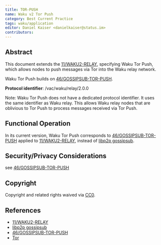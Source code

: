```yaml
---
title: TOR-PUSH
name: Waku v2 Tor Push
category: Best Current Practice
tags: waku/application
editor: Daniel Kaiser <danielkaiser@status.im>
contributors:
---
```


## Abstract

This document extends the [11/WAKU2-RELAY](https://rfc.vac.dev/spec/11), specifying Waku Tor Push,
which allows nodes to push messages via Tor into the Waku relay network.

Waku Tor Push builds on [46/GOSSIPSUB-TOR-PUSH](https://rfc.vac.dev/spec/46).

**Protocol identifier**: /vac/waku/relay/2.0.0

Note: Waku Tor Push does not have a dedicated protocol identifier.
It uses the same identifier as Waku relay.
This allows Waku relay nodes that are oblivious to Tor Push to process messages received via Tor Push.


## Functional Operation

In its current version, Waku Tor Push corresponds to [46/GOSSIPSUB-TOR-PUSH](https://rfc.vac.dev/spec/46)
applied to [11/WAKU2-RELAY](https://rfc.vac.dev/spec/11/),
instead of [libp2p gossipsub](https://github.com/libp2p/specs/blob/master/pubsub/gossipsub/README.md).

## Security/Privacy Considerations

see [46/GOSSIPSUB-TOR-PUSH](https://rfc.vac.dev/spec/46)

## Copyright

Copyright and related rights waived via [CC0](https://creativecommons.org/publicdomain/zero/1.0/).

## References

* [11/WAKU2-RELAY](https://rfc.vac.dev/spec/11)
* [libp2p gossipsub](https://github.com/libp2p/specs/blob/master/pubsub/gossipsub/README.md)
* [46/GOSSIPSUB-TOR-PUSH](https://rfc.vac.dev/spec/46)
* [Tor](https://www.torproject.org/)
